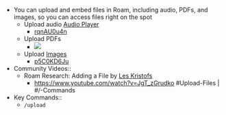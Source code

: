 - You can upload and embed files in Roam, including audio, PDFs, and images, so you can access files right on the spot  
    - Upload audio [Audio Player](<./Audio Player.md>)
        - [rqnAU0u4n](<./Audio Player.md>)
    - Upload PDFs 
        - ![](https://firebasestorage.googleapis.com/v0/b/firescript-577a2.appspot.com/o/imgs%2Fapp%2Fhelp-documentation%2FSV5zdzJ_v6.gif?alt=media&token=1cd664ff-cd24-4b0e-80fb-8b139841b07c)
    - Upload [Images](./Images.md)
        - [p5C0KD6Ju](./Images.md)
- Community Videos::
    - Roam Research: Adding a File by [Les Kristofs](<./Les Kristofs.md>)
        - <https://www.youtube.com/watch?v=JgT_zGrudko>
#Upload-Files | #/-Commands
- Key Commands::
    - `/upload`